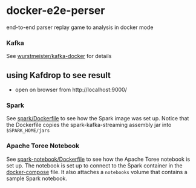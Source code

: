 # docker-e2e-perser
end-to-end parser replay game to analysis in docker mode

### Kafka

See [wurstmeister/kafka-docker](https://github.com/wurstmeister/kafka-docker) for details

## using Kafdrop to see result

- open on browser from http://localhost:9000/

### Spark

See [spark/Dockerfile](spark/Dockerfile) to see how the Spark image was set up.
Notice that the Dockerfile copies the spark-kafka-streaming assembly jar into `$SPARK_HOME/jars`

### Apache Toree Notebook

See [spark-notebook/Dockerfile](spark-notebook/Dockerfile) to see how the Apache Toree notebook is set up.
The notebook is set up to connect to the Spark container in the [docker-compose](docker-compose.yml) file.
It also attaches a `notebooks` volume that contains a sample Spark notebook.
